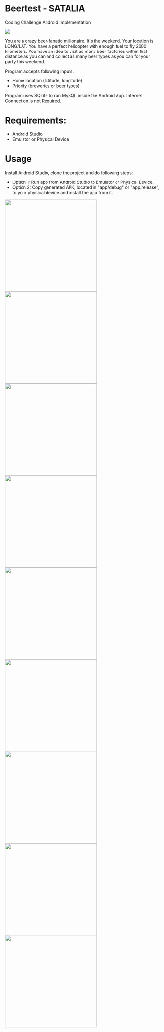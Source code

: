# Beertest - SATALIA
Coding Challenge Android Implementation

 <img src="images/logo.jpg">

You are a crazy beer-fanatic millionaire. It's the weekend. Your location is LONG/LAT. You have a perfect helicopter with enough fuel to fly 2000 kilometers. You have an idea to visit as many beer factories within that distance as you can and collect as many beer types as you can for your party this weekend.

Program accepts following inputs:
 - Home location (latitude, longitude)
 - Priority (breweries or beer types)
 
 Program uses SQLite to run MySQL inside the Android App. Internet Connection is not Required.
 
# Requirements:
 - Android Studio
 - Emulator or Physical Device
 
# Usage
Install Android Studio, clone the project and do following steps:
 - Option 1: Run app from Android Studio to Emulator or Physical Device.
 - Option 2: Copy generated APK, located in "app/debug" or "app/release", to your physical device and install the app from it.

<img src="images/1.jpg" width="300">
<img src="images/2.jpg" width="300">
<img src="images/3.jpg" width="300">
<img src="images/4.jpg" width="300"> 
<img src="images/5.jpg" width="300">
<img src="images/6.jpg" width="300">
<img src="images/7.jpg" width="300"> 
<img src="images/8.jpg" width="300">
<img src="images/9.jpg" width="300">
